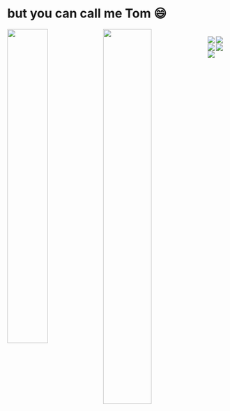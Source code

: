 # but you can call me Tom :smile:

<img align ="left" width="43%" src="https://github-readme-stats.vercel.app/api?username=tanicREAL&show_icons=true&theme=midnight-purple"/>

<img align ="left" width="47%" src="https://github-readme-stats.vercel.app/api/top-langs/?username=tanicREAL&layout=compact"/>  

<br>
  &nbsp;  


<img  align ="left" src="https://img.shields.io/badge/unity-%23000000.svg?style=for-the-badge&logo=unity&logoColor=white"/>
<img align ="left" src="https://img.shields.io/badge/c%23-%23239120.svg?style=for-the-badge&logo=c-sharp&logoColor=white"/>
<img  align ="left" src="https://img.shields.io/badge/c++-%2300599C.svg?style=for-the-badge&logo=c%2B%2B&logoColor=white"/>
<img align ="left" src="https://img.shields.io/badge/html5-%23E34F26.svg?style=for-the-badge&logo=html5&logoColor=white"/>
<img  align ="left" src="https://img.shields.io/badge/css3-%231572B6.svg?style=for-the-badge&logo=css3&logoColor=white"/>

